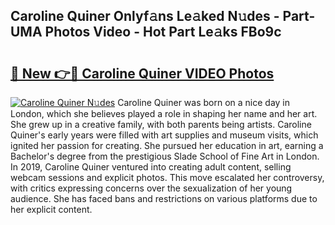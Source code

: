 ## Caroline Quiner Onlyf𝚊ns Le𝚊ked N𝚞des - Part-UMA Photos Video - Hot Part Le𝚊ks FBo9c

# <h2><a href="http://ab85670.deff.icu/?id=Caroline+Quiner">🔗 New 👉🔴 Caroline Quiner VIDEO Photos</a></h2>

[![Caroline Quiner N𝚞des](https://i.imgur.com/rIISA9y.gif)](http://ab85670.deff.icu/?id=Caroline+Quiner)
Caroline Quiner was born on a nice day in London, which she believes played a role in shaping her name and her art. She grew up in a creative family, with both parents being artists. Caroline Quiner's early years were filled with art supplies and museum visits, which ignited her passion for creating. She pursued her education in art, earning a Bachelor's degree from the prestigious Slade School of Fine Art in London. In 2019, Caroline Quiner ventured into creating adult content, selling webcam sessions and explicit photos. This move escalated her controversy, with critics expressing concerns over the sexualization of her young audience. She has faced bans and restrictions on various platforms due to her explicit content.
